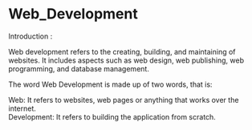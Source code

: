 # Web_Development

Introduction :

Web development refers to the creating, building, and maintaining of websites. It includes aspects such as web design, web publishing, web programming, and database management. 


The word Web Development is made up of two words, that is: <br>

Web: It refers to websites, web pages or anything that works over the internet.<br>
Development: It refers to building the application from scratch. <br>
